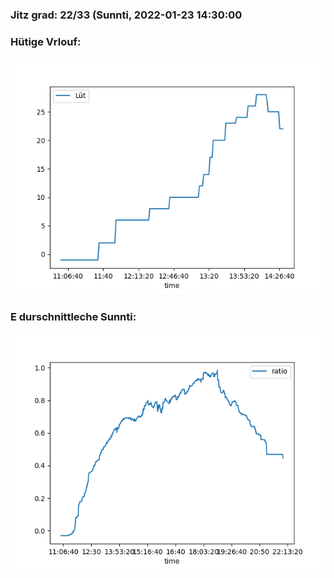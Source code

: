 ### Jitz grad: 22/33 (Sunnti, 2022-01-23 14:30:00

### Hütige Vrlouf:
![Graph](Today.png)

### E durschnittleche Sunnti:
![Graph](Sunnti.png)